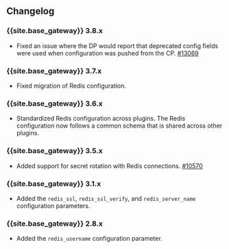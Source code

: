 ## Changelog

### {{site.base_gateway}} 3.8.x
* Fixed an issue where the DP would report that deprecated config fields were used when configuration was pushed from the CP.
   [#13069](https://github.com/Kong/kong/issues/13069)

### {{site.base_gateway}} 3.7.x
* Fixed migration of Redis configuration.

### {{site.base_gateway}} 3.6.x

* Standardized Redis configuration across plugins. The Redis configuration now follows a common schema that is shared across other plugins.

### {{site.base_gateway}} 3.5.x

* Added support for secret rotation with Redis connections. 
[#10570](https://github.com/Kong/kong/pull/10570)

### {{site.base_gateway}}  3.1.x

* Added the `redis_ssl`, `redis_ssl_verify`, and `redis_server_name` configuration parameters.

### {{site.base_gateway}} 2.8.x

* Added the `redis_username` configuration parameter.

